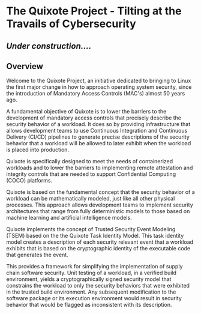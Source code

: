 # The Quixote Project - Tilting at the Travails of Cybersecurity

## _Under construction...._

## Overview

Welcome to the Quixote Project, an initiative dedicated to bringing to
Linux the first major change in how to approach operating system
security, since the introduction of Mandatory Access Controls (MAC's)
almost 50 years ago.

A fundamental objective of Quixote is to lower the barriers to the
development of mandatory access controls that precisely describe the
security behavior of a workload.  It does so by providing
infrastructure that allows development teams to use Continuous
Integration and Continuous Delivery (CI/CD) pipelines to generate
precise descriptions of the security behavior that a workload will be
allowed to later exhibit when the workload is placed into production.

Quixote is specifically designed to meet the needs of containerized
workloads and to lower the barriers to implementing remote attestation
and integrity controls that are needed to support Confidential
Computing (COCO) platforms.

Quixote is based on the fundamental concept that the security behavior
of a workload can be mathematically modeled, just like all other
physical processes.  This approach allows development teams to
implement security architectures that range from fully deterministic
models to those based on machine learning and artificial intelligence
models.

Quixote implements the concept of Trusted Security Event Modeling
(TSEM) based on the the Quixote Task Identity Model.  This task
identity model creates a description of each security relevant event
that a workload exhibits that is based on the cryptographic identity
of the executable code that generates the event.

This provides a framework for simplifying the implementation of supply
chain software security.  Unit testing of a workload, in a verified
build environment, yields a cryptographically signed security model
that constrains the workload to only the security behaviors that were
exhibited in the trusted build environment.  Any subsequent
modification to the software package or its execution environment
would result in security behavior that would be flagged as
inconsistent with its description.
